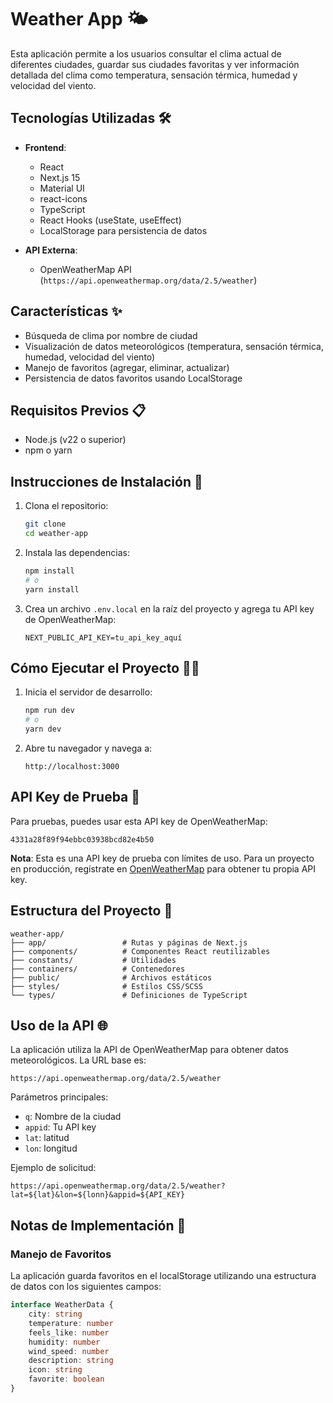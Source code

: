 # Weather App 🌤️

Esta aplicación permite a los usuarios consultar el clima actual de diferentes ciudades, guardar sus ciudades favoritas y ver información detallada del clima como temperatura, sensación térmica, humedad y velocidad del viento.

## Tecnologías Utilizadas 🛠️

- **Frontend**:
  - React
  - Next.js 15
  - Material UI
  - react-icons
  - TypeScript
  - React Hooks (useState, useEffect)
  - LocalStorage para persistencia de datos

- **API Externa**:
  - OpenWeatherMap API (`https://api.openweathermap.org/data/2.5/weather`)

## Características ✨

- Búsqueda de clima por nombre de ciudad
- Visualización de datos meteorológicos (temperatura, sensación térmica, humedad, velocidad del viento)
- Manejo de favoritos (agregar, eliminar, actualizar)
- Persistencia de datos favoritos usando LocalStorage

## Requisitos Previos 📋

- Node.js (v22 o superior)
- npm o yarn

## Instrucciones de Instalación 🚀

1. Clona el repositorio: 
   ```bash
   git clone 
   cd weather-app
   ```

2. Instala las dependencias:
   ```bash
   npm install
   # o
   yarn install
   ```

3. Crea un archivo `.env.local` en la raíz del proyecto y agrega tu API key de OpenWeatherMap:
   ```
   NEXT_PUBLIC_API_KEY=tu_api_key_aquí
   ```

## Cómo Ejecutar el Proyecto 🏃‍♂️

1. Inicia el servidor de desarrollo:
   ```bash
   npm run dev
   # o
   yarn dev
   ```

2. Abre tu navegador y navega a:
   ```
   http://localhost:3000
   ```

## API Key de Prueba 🔑

Para pruebas, puedes usar esta API key de OpenWeatherMap:
```
4331a28f89f94ebbc03938bcd82e4b50
```

**Nota**: Esta es una API key de prueba con límites de uso. Para un proyecto en producción, regístrate en [OpenWeatherMap](https://openweathermap.org/api) para obtener tu propia API key.

## Estructura del Proyecto 📁

```
weather-app/
├── app/                 # Rutas y páginas de Next.js
├── components/          # Componentes React reutilizables
├── constants/           # Utilidades
├── containers/          # Contenedores
├── public/              # Archivos estáticos
├── styles/              # Estilos CSS/SCSS
└── types/               # Definiciones de TypeScript
```

## Uso de la API 🌐

La aplicación utiliza la API de OpenWeatherMap para obtener datos meteorológicos. La URL base es:
```
https://api.openweathermap.org/data/2.5/weather
```

Parámetros principales:
- `q`: Nombre de la ciudad
- `appid`: Tu API key
- `lat`: latitud
- `lon`: longitud

Ejemplo de solicitud:
```
https://api.openweathermap.org/data/2.5/weather?lat=${lat}&lon=${lonn}&appid=${API_KEY}
```

## Notas de Implementación 📝

### Manejo de Favoritos

La aplicación guarda favoritos en el localStorage utilizando una estructura de datos con los siguientes campos:

```typescript
interface WeatherData {
    city: string
    temperature: number
    feels_like: number
    humidity: number
    wind_speed: number
    description: string
    icon: string
    favorite: boolean
}
```

